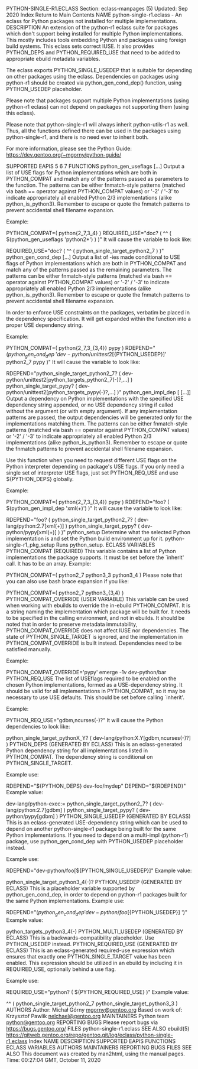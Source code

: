 PYTHON-SINGLE-R1.ECLASS
Section: eclass-manpages (5)
Updated: Sep 2020
Index Return to Main Contents
NAME
python-single-r1.eclass - An eclass for Python packages not installed for multiple implementations.
DESCRIPTION
An extension of the python-r1 eclass suite for packages which don't support being installed for multiple Python implementations. This mostly includes tools embedding Python and packages using foreign build systems.
This eclass sets correct IUSE. It also provides PYTHON_DEPS and PYTHON_REQUIRED_USE that need to be added to appropriate ebuild metadata variables.

The eclass exports PYTHON_SINGLE_USEDEP that is suitable for depending on other packages using the eclass. Dependencies on packages using python-r1 should be created via python_gen_cond_dep() function, using PYTHON_USEDEP placeholder.

Please note that packages support multiple Python implementations (using python-r1 eclass) can not depend on packages not supporting them (using this eclass).

Please note that python-single-r1 will always inherit python-utils-r1 as well. Thus, all the functions defined there can be used in the packages using python-single-r1, and there is no need ever to inherit both.

For more information, please see the Python Guide: https://dev.gentoo.org/~mgorny/python-guide/

SUPPORTED EAPIS
5 6 7
FUNCTIONS
python_gen_useflags [<pattern>...]
Output a list of USE flags for Python implementations which are both in PYTHON_COMPAT and match any of the patterns passed as parameters to the function.
The patterns can be either fnmatch-style patterns (matched via bash == operator against PYTHON_COMPAT values) or '-2' / '-3' to indicate appropriately all enabled Python 2/3 implementations (alike python_is_python3). Remember to escape or quote the fnmatch patterns to prevent accidental shell filename expansion.

Example:

PYTHON_COMPAT=( python{2_7,3_4} )
REQUIRED_USE="doc? ( ^^ ( $(python_gen_useflags 'python2*') ) )"
It will cause the variable to look like:

REQUIRED_USE="doc? ( ^^ ( python_single_target_python2_7 ) )"
python_gen_cond_dep <dependency> [<pattern>...]
Output a list of <dependency>-ies made conditional to USE flags of Python implementations which are both in PYTHON_COMPAT and match any of the patterns passed as the remaining parameters.
The patterns can be either fnmatch-style patterns (matched via bash == operator against PYTHON_COMPAT values) or '-2' / '-3' to indicate appropriately all enabled Python 2/3 implementations (alike python_is_python3). Remember to escape or quote the fnmatch patterns to prevent accidental shell filename expansion.

In order to enforce USE constraints on the packages, verbatim be placed in the dependency specification. It will get expanded within the function into a proper USE dependency string.

Example:

PYTHON_COMPAT=( python{2_7,3_{3,4}} pypy )
RDEPEND="$(python_gen_cond_dep \
  'dev-python/unittest2[${PYTHON_USEDEP}]' python2_7 pypy )"
It will cause the variable to look like:

RDEPEND="python_single_target_python2_7? (
    dev-python/unittest2[python_targets_python2_7(-)?,...] )
python_single_target_pypy? (
    dev-python/unittest2[python_targets_pypy(-)?,...] )"
python_gen_impl_dep [<requested-use-flags> [<impl-pattern>...]]
Output a dependency on Python implementations with the specified USE dependency string appended, or no USE dependency string if called without the argument (or with empty argument). If any implementation patterns are passed, the output dependencies will be generated only for the implementations matching them.
The patterns can be either fnmatch-style patterns (matched via bash == operator against PYTHON_COMPAT values) or '-2' / '-3' to indicate appropriately all enabled Python 2/3 implementations (alike python_is_python3). Remember to escape or quote the fnmatch patterns to prevent accidental shell filename expansion.

Use this function when you need to request different USE flags on the Python interpreter depending on package's USE flags. If you only need a single set of interpreter USE flags, just set PYTHON_REQ_USE and use ${PYTHON_DEPS} globally.

Example:

PYTHON_COMPAT=( python{2_7,3_{3,4}} pypy )
RDEPEND="foo? ( $(python_gen_impl_dep 'xml(+)') )"
It will cause the variable to look like:

RDEPEND="foo? (
  python_single_target_python2_7? (
    dev-lang/python:2.7[xml(+)] )
python_single_target_pypy? (
    dev-python/pypy[xml(+)] ) )"
python_setup
Determine what the selected Python implementation is and set the Python build environment up for it.
python-single-r1_pkg_setup
Runs python_setup.
ECLASS VARIABLES
PYTHON_COMPAT (REQUIRED)
This variable contains a list of Python implementations the package supports. It must be set before the `inherit' call. It has to be an array.
Example:

PYTHON_COMPAT=( python2_7 python3_3 python3_4 )
Please note that you can also use bash brace expansion if you like:

PYTHON_COMPAT=( python2_7 python3_{3,4} )
PYTHON_COMPAT_OVERRIDE (USER VARIABLE)
This variable can be used when working with ebuilds to override the in-ebuild PYTHON_COMPAT. It is a string naming the implementation which package will be built for. It needs to be specified in the calling environment, and not in ebuilds.
It should be noted that in order to preserve metadata immutability, PYTHON_COMPAT_OVERRIDE does not affect IUSE nor dependencies. The state of PYTHON_SINGLE_TARGET is ignored, and the implementation in PYTHON_COMPAT_OVERRIDE is built instead. Dependencies need to be satisfied manually.

Example:

PYTHON_COMPAT_OVERRIDE='pypy' emerge -1v dev-python/bar
PYTHON_REQ_USE
The list of USEflags required to be enabled on the chosen Python implementations, formed as a USE-dependency string. It should be valid for all implementations in PYTHON_COMPAT, so it may be necessary to use USE defaults.
This should be set before calling `inherit'.

Example:

PYTHON_REQ_USE="gdbm,ncurses(-)?"
It will cause the Python dependencies to look like:

python_single_target_pythonX_Y? ( dev-lang/python:X.Y[gdbm,ncurses(-)?] )
PYTHON_DEPS (GENERATED BY ECLASS)
This is an eclass-generated Python dependency string for all implementations listed in PYTHON_COMPAT.
The dependency string is conditional on PYTHON_SINGLE_TARGET.

Example use:

RDEPEND="${PYTHON_DEPS}
dev-foo/mydep"
DEPEND="${RDEPEND}"
Example value:

dev-lang/python-exec:=
python_single_target_python2_7? ( dev-lang/python:2.7[gdbm] )
python_single_target_pypy? ( dev-python/pypy[gdbm] )
PYTHON_SINGLE_USEDEP (GENERATED BY ECLASS)
This is an eclass-generated USE-dependency string which can be used to depend on another python-single-r1 package being built for the same Python implementations.
If you need to depend on a multi-impl (python-r1) package, use python_gen_cond_dep with PYTHON_USEDEP placeholder instead.

Example use:

RDEPEND="dev-python/foo[${PYTHON_SINGLE_USEDEP}]"
Example value:

python_single_target_python3_4(-)?
PYTHON_USEDEP (GENERATED BY ECLASS)
This is a placeholder variable supported by python_gen_cond_dep, in order to depend on python-r1 packages built for the same Python implementations.
Example use:

RDEPEND="$(python_gen_cond_dep '
    dev-python/foo[${PYTHON_USEDEP}]
  ')"
Example value:

python_targets_python3_4(-)
PYTHON_MULTI_USEDEP (GENERATED BY ECLASS)
This is a backwards-compatibility placeholder. Use PYTHON_USEDEP instead.
PYTHON_REQUIRED_USE (GENERATED BY ECLASS)
This is an eclass-generated required-use expression which ensures that exactly one PYTHON_SINGLE_TARGET value has been enabled.
This expression should be utilized in an ebuild by including it in REQUIRED_USE, optionally behind a use flag.

Example use:

REQUIRED_USE="python? ( ${PYTHON_REQUIRED_USE} )"
Example value:

^^ ( python_single_target_python2_7 python_single_target_python3_3 )
AUTHORS
Author: Michał Górny <mgorny@gentoo.org>
Based on work of: Krzysztof Pawlik <nelchael@gentoo.org>
MAINTAINERS
Python team <python@gentoo.org>
REPORTING BUGS
Please report bugs via https://bugs.gentoo.org/
FILES
python-single-r1.eclass
SEE ALSO
ebuild(5)
https://gitweb.gentoo.org/repo/gentoo.git/log/eclass/python-single-r1.eclass
Index
NAME
DESCRIPTION
SUPPORTED EAPIS
FUNCTIONS
ECLASS VARIABLES
AUTHORS
MAINTAINERS
REPORTING BUGS
FILES
SEE ALSO
This document was created by man2html, using the manual pages.
Time: 00:27:04 GMT, October 11, 2020
